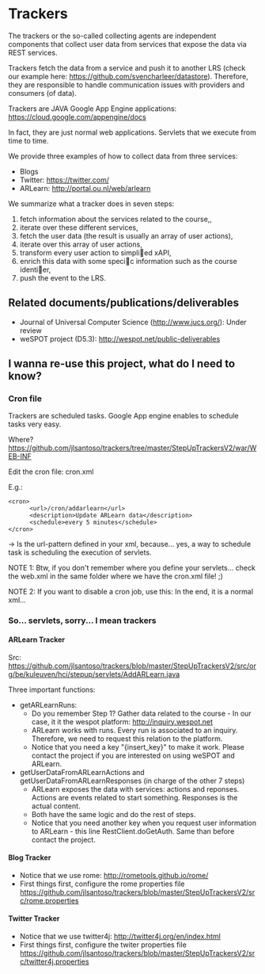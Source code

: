# Trackers

The trackers or the so-called collecting agents are independent components that collect user data from services that expose the data via REST services.

Trackers fetch the data from a service and push it to another LRS (check our example here: https://github.com/svencharleer/datastore). Therefore, they are responsible to handle communication issues with providers and consumers (of data).

Trackers are JAVA Google App Engine applications: https://cloud.google.com/appengine/docs 

In fact, they are just normal web applications. Servlets that we execute from time to time.

We provide three examples of how to collect data from three services:

* Blogs
* Twitter: https://twitter.com/
* ARLearn: http://portal.ou.nl/web/arlearn

We summarize what a tracker does in seven steps:

1. fetch information about the services related to the course,,
2. iterate over these different services,
3. fetch the user data (the result is usually an array of user actions),
4. iterate over this array of user actions,
5. transform every user action to simplied xAPI,
6. enrich this data with some specic information such as the course identier,
7. push the event to the LRS.

## Related documents/publications/deliverables

* Journal of Universal Computer Science (http://www.jucs.org/): Under review
* weSPOT project (D5.3): http://wespot.net/public-deliverables

## I wanna re-use this project, what do I need to know?

### Cron file

Trackers are scheduled tasks. Google App engine enables to schedule tasks very easy. 

Where? https://github.com/jlsantoso/trackers/tree/master/StepUpTrackersV2/war/WEB-INF

Edit the cron file: cron.xml

E.g.: 

	<cron>
		  <url>/cron/addarlearn</url>
		  <description>Update ARLearn data</description>
		  <schedule>every 5 minutes</schedule>
	</cron>
	
<url> -> Is the url-pattern defined in your xml, because... yes, a way to schedule task is scheduling the execution of servlets.

NOTE 1: Btw, if you don't remember where you define your servlets... check the web.xml in the same folder where we have the cron.xml file! ;)

NOTE 2: If you want to disable a cron job, use this: <!-- --> In the end, it is a normal xml... 

### So... servlets, sorry... I mean trackers

#### ARLearn Tracker
Src: https://github.com/jlsantoso/trackers/blob/master/StepUpTrackersV2/src/org/be/kuleuven/hci/stepup/servlets/AddARLearn.java

Three important functions:
* getARLearnRuns: 
  - Do you remember Step 1? Gather data related to the course - In our case, it it the wespot platform: http://inquiry.wespot.net 
  - ARLearn works with runs. Every run is associated to an inquiry. Therefore, we need to request this relation to the platform.
  - Notice that you need a key "{insert_key}" to make it work. Please contact the project if you are interested on using weSPOT and ARLearn.
* getUserDataFromARLearnActions and getUserDataFromARLearnResponses (in charge of the other 7 steps)
  - ARLearn exposes the data with services: actions and reponses. Actions are events related to start something. Responses is the actual content.
  - Both have the same logic and do the rest of steps.
  - Notice that you need another key when you request user information to ARLearn - this line RestClient.doGetAuth. Same than before contact the project.

#### Blog Tracker
* Notice that we use rome: http://rometools.github.io/rome/
* First things first, configure the rome properties file https://github.com/jlsantoso/trackers/blob/master/StepUpTrackersV2/src/rome.properties

#### Twitter Tracker
* Notice that we use twitter4j: http://twitter4j.org/en/index.html
* First things first, configure the twiter properties file https://github.com/jlsantoso/trackers/blob/master/StepUpTrackersV2/src/twitter4j.properties
